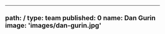 ---
path: /
type: team
published: 0
name: Dan Gurin
image: 'images/dan-gurin.jpg'
-----------------------------

